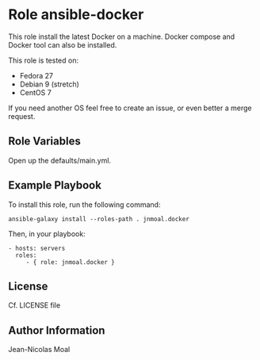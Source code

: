 Role ansible-docker
=========

This role install the latest Docker on a machine.
Docker compose and Docker tool can also be installed.

This role is tested on:
 - Fedora 27
 - Debian 9 (stretch)
 - CentOS 7

If you need another OS feel free to create an issue, or even better a merge request.

Role Variables
--------------
Open up the defaults/main.yml.

Example Playbook
----------------
To install this role, run the following command:

```
ansible-galaxy install --roles-path . jnmoal.docker
```

Then, in your playbook:

    - hosts: servers
      roles:
         - { role: jnmoal.docker }

License
-------
Cf. LICENSE file

Author Information
------------------
Jean-Nicolas Moal

